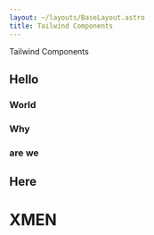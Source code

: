 ```yaml
---
layout: ~/layouts/BaseLayout.astro
title: Tailwind Components
---
```


Tailwind Components

## Hello

### World


### Why 

### are we


## Here

# XMEN